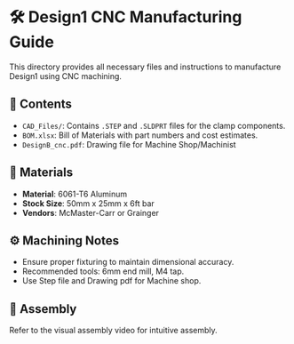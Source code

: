 # 🛠️ Design1 CNC Manufacturing Guide

This directory provides all necessary files and instructions to manufacture Design1 using CNC machining.

## 📂 Contents

- `CAD_Files/`: Contains `.STEP` and `.SLDPRT` files for the clamp components.
- `BOM.xlsx`: Bill of Materials with part numbers and cost estimates.
- `DesignB_cnc.pdf`: Drawing file for Machine Shop/Machinist
## 🧾 Materials

- **Material**: 6061-T6 Aluminum
- **Stock Size**: 50mm x 25mm x 6ft bar
- **Vendors**: McMaster-Carr or Grainger

## ⚙️ Machining Notes

- Ensure proper fixturing to maintain dimensional accuracy.
- Recommended tools: 6mm end mill, M4 tap.
- Use Step file and Drawing pdf for Machine shop.

## 📌 Assembly

Refer to the visual assembly video for intuitive assembly.
